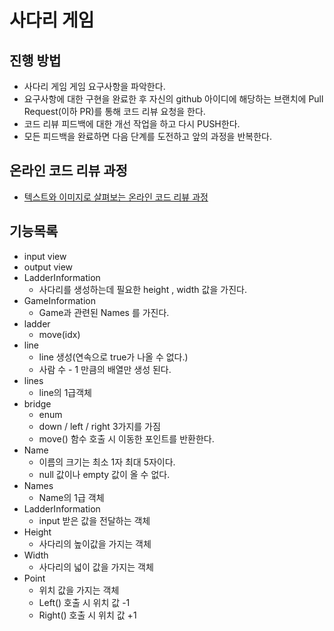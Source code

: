 # 사다리 게임
## 진행 방법
* 사다리 게임 게임 요구사항을 파악한다.
* 요구사항에 대한 구현을 완료한 후 자신의 github 아이디에 해당하는 브랜치에 Pull Request(이하 PR)를 통해 코드 리뷰 요청을 한다.
* 코드 리뷰 피드백에 대한 개선 작업을 하고 다시 PUSH한다.
* 모든 피드백을 완료하면 다음 단계를 도전하고 앞의 과정을 반복한다.

## 온라인 코드 리뷰 과정
* [텍스트와 이미지로 살펴보는 온라인 코드 리뷰 과정](https://github.com/nextstep-step/nextstep-docs/tree/master/codereview)


## 기능목록
- input view
- output view
- LadderInformation
  - 사다리를 생성하는데 필요한 height , width 값을 가진다.
- GameInformation  
  - Game과 관련된 Names 를 가진다.
- ladder
  - move(idx)
- line
  - line 생성(연속으로 true가 나올 수 없다.)
  - 사람 수 - 1 만큼의 배열만 생성 된다.
- lines
  - line의 1급객체
- bridge
  - enum
  - down / left / right 3가지를 가짐
  - move() 함수 호출 시 이동한 포인트를 반환한다.
- Name
  - 이름의 크기는 최소 1자 최대 5자이다.
  - null 값이나 empty 값이 올 수 없다.
- Names
  - Name의 1급 객체  
- LadderInformation
  - input 받은 값을 전달하는 객체
- Height
  - 사다리의 높이값을 가지는 객체
- Width
  - 사다리의 넓이 값을 가지는 객체
- Point
  - 위치 값을 가지는 객체
  - Left() 호출 시 위치 값 -1
  - Right() 호출 시 위치 값 +1
